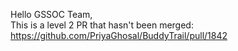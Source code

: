 Hello GSSOC Team,<br>
This is a level 2 PR that hasn't been merged: https://github.com/PriyaGhosal/BuddyTrail/pull/1842
